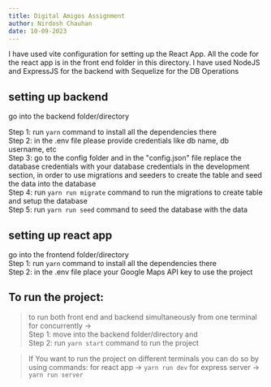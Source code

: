 ```yaml
---
title: Digital Amigos Assignment
author: Nirdosh Chauhan
date: 10-09-2023
---
```


<!-- setup -->
I have used vite configuration for setting up the React App. All the code for the react app is in the front end folder in this directory. 
I have used NodeJS and ExpressJS for the backend with Sequelize for the DB Operations


<!-- backend -->
## setting up backend
go into the backend folder/directory

Step 1: run `yarn` command to install all the dependencies there<br>
Step 2: in the .env file please provide credentials like db name, db username, etc<br>
Step 3: go to the config folder and in the "config.json" file replace the database credentials with your database credentials in the development section, in order to use migrations and seeders to create the table and seed the data into the database <br>
Step 4: run `yarn run migrate` command to run the migrations to create table and setup the database<br>
Step 5: run `yarn run seed` command to seed the database with the data<br>


<!-- frontend -->
## setting up react app
go into the frontend folder/directory<br>
Step 1: run `yarn` command to install all the dependencies there<br>
Step 2: in the .env file place your Google Maps API key to use the project<br>


<!-- run project -->
## To run the project:
> to run both front end and backend simultaneously from one terminal 
for concurrently -><br>
Step 1: move into the backend folder/directory and <br>
Step 2: run `yarn start` command to run the project<br>



> If You want to run the project on different terminals you can do so by using commands:
for react app -> 
`yarn run dev`
for express server -> 
`yarn run server`